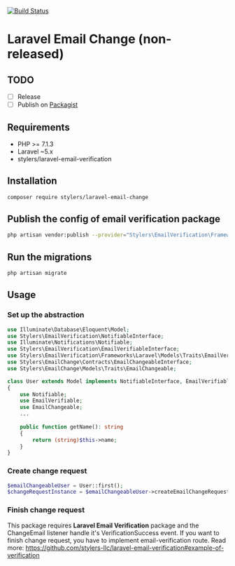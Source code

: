 [![Build Status](https://travis-ci.org/stylers-llc/laravel-email-change.svg?branch=master)](https://travis-ci.org/stylers-llc/laravel-email-change)

# Laravel Email Change (non-released)

## TODO
- [ ] Release
- [ ] Publish on [Packagist](https://packagist.org/)

## Requirements
- PHP >= 7.1.3
- Laravel ~5.x
- stylers/laravel-email-verification

## Installation
```bash
composer require stylers/laravel-email-change
```

## Publish the config of email verification package
```bash
php artisan vendor:publish --provider="Stylers\EmailVerification\Frameworks\Laravel\ServiceProvider"
```

## Run the migrations
```bash
php artisan migrate
```

## Usage

### Set up the abstraction
```php
use Illuminate\Database\Eloquent\Model;
use Stylers\EmailVerification\NotifiableInterface;
use Illuminate\Notifications\Notifiable;
use Stylers\EmailVerification\EmailVerifiableInterface;
use Stylers\EmailVerification\Frameworks\Laravel\Models\Traits\EmailVerifiable;
use Stylers\EmailChange\Contracts\EmailChangeableInterface;
use Stylers\EmailChange\Models\Traits\EmailChangeable;

class User extends Model implements NotifiableInterface, EmailVerifiableInterface, EmailChangeableInterface
{
    use Notifiable;
    use EmailVerifiable;
    use EmailChangeable;
    ...
    
    public function getName(): string
    {
        return (string)$this->name;
    }
}
```

### Create change request 
```php
$emailChangeableUser = User::first();
$changeRequestInstance = $emailChangeableUser->createEmailChangeRequest($newEmail);
```

### Finish change request

This package requires __Laravel Email Verification__ package and the ChangeEmail listener handle it's VerificationSuccess event. If you want to finish change request, you have to implement email-verification route. Read more: https://github.com/stylers-llc/laravel-email-verification#example-of-verification
